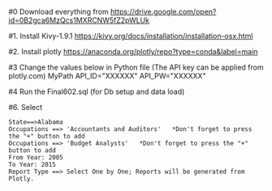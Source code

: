 
#0 Download everything from https://drive.google.com/open?id=0B2gca6MzQcs1MXRCNW5fZ2pWLUk

#1. Install Kivy-1.9.1
https://kivy.org/docs/installation/installation-osx.html

#2. Install plotly
https://anaconda.org/plotly/repo?type=conda&label=main

#3 Change the values below in Python file (The API key can be applied from plotly.com) 
  MyPath
  API_ID="XXXXXX"
  API_PW="XXXXXX"
  
#4 Run the Final602.sql (for Db setup and data load)

#6. Select 
  
    State==>Alabama
    Occupations ==> 'Accountants and Auditors'   *Don't forget to press the "+" button to add
    Occupations ==> 'Budget Analysts'   *Don't forget to press the "+" button to add
    From Year: 2005
    To Year: 2015
    Report Type ==> Select One by One; Reports will be generated from Plotly.
    
    
